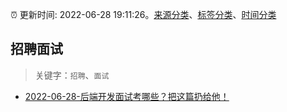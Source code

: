 :alarm_clock: 更新时间: 2022-06-28 19:11:26。[来源分类](../README.md)、[标签分类](../TAGS.md)、[时间分类](../TIMELINE.md)

## 招聘面试


> 关键字：`招聘`、`面试`



- [2022-06-28-后端开发面试考哪些？把这篇扔给他！](https://toutiao.io/k/c5w6h7l) 